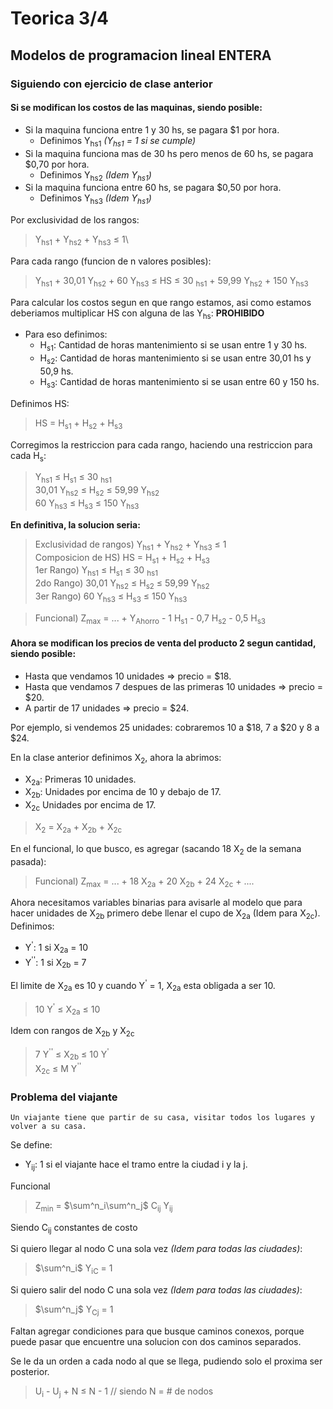 # Teorica 3/4
## Modelos de programacion lineal ENTERA

### Siguiendo con ejercicio de clase anterior
#### Si se modifican los costos de las maquinas, siendo posible:
-   Si la maquina funciona entre 1 y 30 hs, se pagara $1 por hora.
    -   Definimos Y<sub>hs1</sub> _(Y<sub>hs1</sub> = 1 si se cumple)_
-   Si la maquina funciona mas de 30 hs pero menos de 60 hs, se pagara $0,70 por hora.
    -   Definimos Y<sub>hs2</sub> _(Idem Y<sub>hs1</sub>)_
-   Si la maquina funciona entre 60 hs, se pagara $0,50 por hora.
    -   Definimos Y<sub>hs3</sub> _(Idem Y<sub>hs1</sub>)_

Por exclusividad de los rangos:
> Y<sub>hs1</sub> + Y<sub>hs2</sub> + Y<sub>hs3</sub> ≤ 1\

Para cada rango (funcion de n valores posibles):
> Y<sub>hs1</sub> + 30,01 Y<sub>hs2</sub> + 60 Y<sub>hs3</sub> ≤ HS ≤ 30 <sub>hs1</sub> + 59,99 Y<sub>hs2</sub> + 150 Y<sub>hs3</sub>

Para calcular los costos segun en que rango estamos, asi como estamos deberiamos multiplicar HS con alguna de las Y<sub>hs</sub>: **PROHIBIDO**
- Para eso definimos:
  - H<sub>s1</sub>: Cantidad de horas mantenimiento si se usan entre 1 y 30 hs.
  - H<sub>s2</sub>: Cantidad de horas mantenimiento si se usan entre 30,01 hs y 50,9 hs.
  - H<sub>s3</sub>: Cantidad de horas mantenimiento si se usan entre 60 y 150 hs.

Definimos HS:
> HS = H<sub>s1</sub> + H<sub>s2</sub> + H<sub>s3</sub>

Corregimos la restriccion para cada rango, haciendo una restriccion para cada H<sub>s</sub>:
> Y<sub>hs1</sub> ≤ H<sub>s1</sub> ≤ 30 <sub>hs1</sub>\
> 30,01 Y<sub>hs2</sub> ≤ H<sub>s2</sub> ≤ 59,99 Y<sub>hs2</sub>\
> 60 Y<sub>hs3</sub> ≤ H<sub>s3</sub> ≤ 150 Y<sub>hs3</sub>

**En definitiva, la solucion seria:**
> Exclusividad de rangos) Y<sub>hs1</sub> + Y<sub>hs2</sub> + Y<sub>hs3</sub> ≤ 1\
> Composicion de HS) HS = H<sub>s1</sub> + H<sub>s2</sub> + H<sub>s3</sub>\
> 1er Rango) Y<sub>hs1</sub> ≤ H<sub>s1</sub> ≤ 30 <sub>hs1</sub>\
> 2do Rango) 30,01 Y<sub>hs2</sub> ≤ H<sub>s2</sub> ≤ 59,99 Y<sub>hs2</sub>\
> 3er Rango) 60 Y<sub>hs3</sub> ≤ H<sub>s3</sub> ≤ 150 Y<sub>hs3</sub>

> Funcional) Z<sub>max</sub> = ... + Y<sub>Ahorro</sub> - 1 H<sub>s1</sub> - 0,7 H<sub>s2</sub> - 0,5 H<sub>s3</sub>

#### Ahora se modifican los precios de venta del producto 2 segun cantidad, siendo posible:
- Hasta que vendamos 10 unidades => precio = $18.
- Hasta que vendamos 7 despues de las primeras 10 unidades => precio = $20.
- A partir de 17 unidades => precio = $24.
  
Por ejemplo, si vendemos 25 unidades: cobraremos 10 a $18, 7 a $20 y 8 a $24.

En la clase anterior definimos X<sub>2</sub>, ahora la abrimos:
- X<sub>2a</sub>: Primeras 10 unidades.
- X<sub>2b</sub>: Unidades por encima de 10 y debajo de 17.
- X<sub>2c</sub> Unidades por encima de 17.
> X<sub>2</sub> = X<sub>2a</sub> + X<sub>2b</sub> + X<sub>2c</sub>

En el funcional, lo que busco, es agregar (sacando 18 X<sub>2</sub> de la semana pasada):
> Funcional) Z<sub>max</sub> = ... + 18 X<sub>2a</sub> + 20 X<sub>2b</sub> + 24 X<sub>2c</sub> + ....

Ahora necesitamos variables binarias para avisarle al modelo que para hacer unidades de X<sub>2b</sub> primero debe llenar el cupo de X<sub>2a</sub> (Idem para X<sub>2c</sub>).
Definimos:
- Y<sup>'</sup>: 1 si X<sub>2a</sub> = 10
- Y<sup>''</sup>: 1 si X<sub>2b</sub> = 7

El limite de X<sub>2a</sub> es 10 y cuando Y<sup>'</sup> = 1, X<sub>2a</sub> esta obligada a ser 10.
> 10 Y<sup>'</sup> ≤ X<sub>2a</sub> ≤ 10

Idem con rangos de X<sub>2b</sub> y X<sub>2c</sub>
> 7 Y<sup>''</sup> ≤ X<sub>2b</sub> ≤ 10 Y<sup>'</sup>\
> X<sub>2c</sub> ≤ M Y<sup>''</sup>

### Problema del viajante
```Un viajante tiene que partir de su casa, visitar todos los lugares y volver a su casa.```

Se define:
- Y<sub>ij</sub>: 1 si el viajante hace el tramo entre la ciudad i y la j.

Funcional
> Z<sub>min</sub> = $\sum^n_i\sum^n_j$ C<sub>ij</sub> Y<sub>ij</sub>

Siendo C<sub>ij</sub> constantes de costo

Si quiero llegar al nodo C una sola vez *(Idem para todas las ciudades)*:
> $\sum^n_i$ Y<sub>iC</sub> = 1

Si quiero salir del nodo C una sola vez *(Idem para todas las ciudades)*:
> $\sum^n_j$ Y<sub>Cj</sub> = 1 

Faltan agregar condiciones para que busque caminos conexos, porque puede pasar que encuentre una solucion con dos caminos separados.

Se le da un orden a cada nodo al que se llega, pudiendo solo el proxima ser posterior.
> U<sub>i</sub> - U<sub>j</sub> + N ≤ N - 1 // siendo N = # de nodos